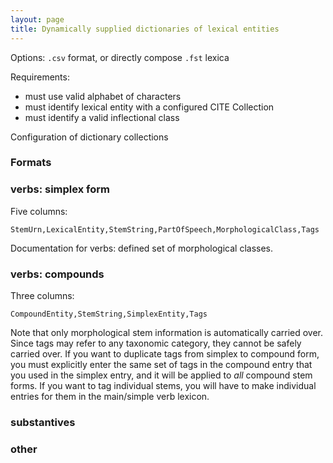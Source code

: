 ```yaml
---
layout: page
title: Dynamically supplied dictionaries of lexical entities
---
```


Options: `.csv` format, or directly compose `.fst` lexica

Requirements:

- must use valid alphabet of characters
- must identify lexical entity with a configured CITE Collection
- must identify a valid inflectional class


Configuration of dictionary collections


### Formats

### verbs: simplex form

Five columns:

    StemUrn,LexicalEntity,StemString,PartOfSpeech,MorphologicalClass,Tags

Documentation for verbs:  defined set of morphological classes.


### verbs: compounds

Three columns:

    CompoundEntity,StemString,SimplexEntity,Tags

Note that only morphological stem information is automatically carried over.  Since tags may refer to any taxonomic category, they cannot be safely carried over.  If you want to duplicate tags from simplex to compound form, you must explicitly enter the same set of tags in the compound entry that you used in the simplex entry, and it will be applied to *all* compound stem forms.  If you want to tag individual stems, you will have to make individual entries for them in the main/simple verb lexicon.


### substantives



### other
